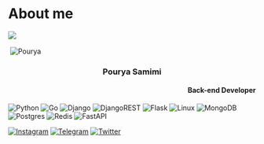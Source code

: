 # About me
<img src="https://user-images.githubusercontent.com/121772058/235020041-b5e18f91-db32-4539-a316-e7774dad4436.svg">
<p>&nbsp;<img align="center" src="http://github-profile-summary-cards.vercel.app/api/cards/profile-details?username=itpourya" alt="Pourya" /></p>

<h3 align="center">Pourya Samimi</h3>
<h4 align="right"> Back-end Developer </h4>

![Python](https://img.shields.io/badge/python-3670A0?style=for-the-badge&logo=python&logoColor=ffdd54) ![Go](https://img.shields.io/badge/go-%2300ADD8.svg?style=for-the-badge&logo=go&logoColor=white) ![Django](https://img.shields.io/badge/django-%23092E20.svg?style=for-the-badge&logo=django&logoColor=white) ![DjangoREST](https://img.shields.io/badge/DJANGO-REST-ff1709?style=for-the-badge&logo=django&logoColor=white&color=ff1709&labelColor=gray) ![Flask](https://img.shields.io/badge/flask-%23000.svg?style=for-the-badge&logo=flask&logoColor=white) ![Linux](https://img.shields.io/badge/Linux-FCC624?style=for-the-badge&logo=linux&logoColor=black) ![MongoDB](https://img.shields.io/badge/MongoDB-%234ea94b.svg?style=for-the-badge&logo=mongodb&logoColor=white) ![Postgres](https://img.shields.io/badge/postgres-%23316192.svg?style=for-the-badge&logo=postgresql&logoColor=white) ![Redis](https://img.shields.io/badge/redis-%23DD0031.svg?style=for-the-badge&logo=redis&logoColor=white) ![FastAPI](https://img.shields.io/badge/FastAPI-005571?style=for-the-badge&logo=fastapi)

<a href="https://www.instagram.com/neverdiegenius">![Instagram](https://img.shields.io/badge/Instagram-%23E4405F.svg?style=for-the-badge&logo=Instagram&logoColor=white)</a>
<a href="https://t.me/itpourya">![Telegram](https://img.shields.io/badge/Telegram-2CA5E0?style=for-the-badge&logo=telegram&logoColor=white)</a>
<a href="https://twitter.com/itpourya">![Twitter](https://img.shields.io/badge/Twitter-%231DA1F2.svg?style=for-the-badge&logo=Twitter&logoColor=white)</a>
